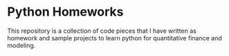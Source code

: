 # Python Homeworks

This repository is a collection of code pieces that I have written as homework and sample projects to learn python for quantitative finance and modeling.
